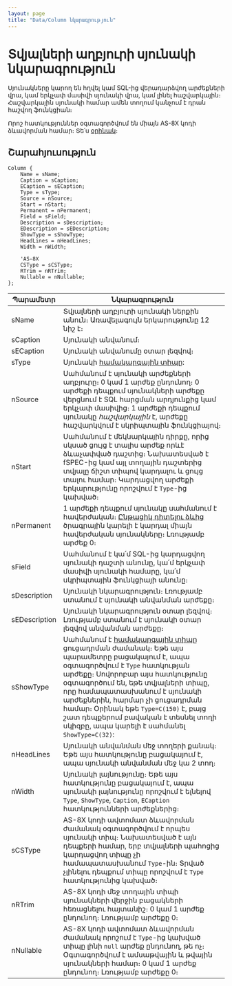 ```yaml
---
layout: page
title: "Data/Column նկարագրություն"
---
```


# Տվյալների աղբյուրի սյունակի նկարագրություն

Սյունակները կարող են հղվել կամ SQL-ից վերադարձվող արժեքների վրա, կամ երկչափ մասիվի սյունակի վրա, կամ լինել հաշվարկային։ Հաշվարկային սյունակի համար ամեն տողում կանչում է դրան հաշվող ֆունկցիան։

Որոշ հատկություններ օգտագործվում են միայն AS-8X կոդի ձևավորման համար։ Տե՛ս [օրինակ](Examples/E_Data_CSType_Nullable.md)։

## Շարահյուսություն

``` as4x
Column {
    Name = sName; 
    Caption = sCaption;
    ECaption = sECaption; 
    Type = sType; 
    Source = nSource;
    Start = nStart; 
    Permanent = nPermanent;
    Field = sField;
    Description = sDescription;
    EDescription = sEDescription; 
    ShowType = sShowType;
    HeadLines = nHeadLines; 
    Width = nWidth;

    'AS-8X
    CSType = sCSType;
    RTrim = nRTrim;
    Nullable = nNullable;
};
```

| Պարամետր | Նկարագրություն |
|--|--|
| sName | Տվյալների աղբյուրի սյունակի ներքին անուն։ Առավելագույն երկարությունը 12 նիշ է։ |
| sCaption | Սյունակի անվանում։ |
| sECaption | Սյունակի անվանումը օտար լեզվով։ |
| sType | Սյունակի [համակարգային տիպը](types.md): |
| nSource | Սահմանում է սյունակի արժեքների աղբյուրը։ 0 կամ 1 արժեք ընդունող։ 0 արժեքի դեպքում սյունակների արժեքը վերցնում է SQL հարցման արդյունքից կամ երկչափ մասիվից։ 1 արժեքի դեպքում սյունակը *հաշվարկային* է, արժեքը հաշվարկվում է սկրիպտային ֆունկցիայով։ |
| nStart | Սահմանում է մեկնարկային դիրքը, որից սկսած ցույց է տալիս արժեք  որևէ ձևաչափված դաշտից։ Նախատեսված է fSPEC-ից կամ այլ տողային դաշտերից տվյալը ճիշտ տիպով կարդալու և ցույց տալու համար։ Կարդացվող արժեքի երկարությունը որոշվում է `Type`-ից կախված։ |
| nPermanent | 1 արժեքի դեպքում սյունակը սահմանում է հավերժական։ [Ընթացիկ դիտելու ձևից](Functions/ICurrentView.md) ծրագրային կարելի է կարդալ միայն հավերժական սյունակները։ Լռությամբ արժեք 0։ |
| sField | Սահմանում է կա՛մ SQL-ից կարդացվող սյունակի դաշտի անունը, կա՛մ երկչափ մասիվի սյունակի համարը, կա՛մ սկրիպտային ֆունկցիայի անունը։ |
| sDescription | Սյունակի նկարագրություն։ Լռությամբ ստանում է սյունակի անվանման արժեքը։ |
| sEDescription | Սյունակի նկարագրություն օտար լեզվով։ Լռությամբ ստանում է սյունակի օտար լեզվով անվանման արժեքը։ |
| sShowType |  Սահմանում է [համակարգային տիպը](types.md) ցուցադրման ժամանակ։ Եթե այս պարամետրը բացակայում է, ապա օգտագործվում է `Type` հատկության արժեքը։ Սովորոբար այս հատկությունը օգտագործում են, եթե տվյալների տիպը, որը համապատասխանում է սյունակի արժեքներին, հարմար չի ցուցադրման համար։ Օրինակ եթե `Type=C(150)` է, բայց շատ դեպքերում բավական է տեսնել տողի սկիզբը, ապա կարելի է սահմանել `ShowType=C(32)`: |
| nHeadLines | Սյունակի անվանման մեջ տողերի քանակ։ Եթե այս հատկությունը բացակայում է, ապա սյունակի անվանման մեջ կա 2 տող։ |
| nWidth | Սյունակի լայնությունը։ Եթե այս հատկությունը բացակայում է, ապա սյունակի լայնությունը որոշվում է ելնելով `Type`, `ShowType`, `Caption`, `ECaption` հատկությունների արժեքներից։ |
| sCSType | AS-8X կոդի ավտոմատ ձևավորման ժամանակ օգտագործվում է որպես սյունակի տիպ։ Նախատեսված է այն  դեպքերի համար, երբ տվյալների պահոցից կարդացվող տիպը չի համապատասխանում `Type`-ին։ Տրված չլինելու դեպքում տիպը որոշվում է `Type` հատկությունից կախված։ |
| nRTrim | AS-8X կոդի մեջ տողային տիպի սյունակների վերջին բացակների հեռացնելու հայտանիշ։ 0 կամ 1 արժեք ընդունող։ Լռությամբ արժեքը 0։ |
| nNullable | AS-8X կոդի ավտոմատ ձևավորման ժամանակ որոշում է `Type`-ից կախված տիպը լինի `null` արժեք ընդունող, թե ոչ։ Օգտագործվում է ամսաթվային և թվային սյունակների համար։ 0 կամ 1 արժեք ընդունող։ Լռությամբ արժեքը 0։ |
